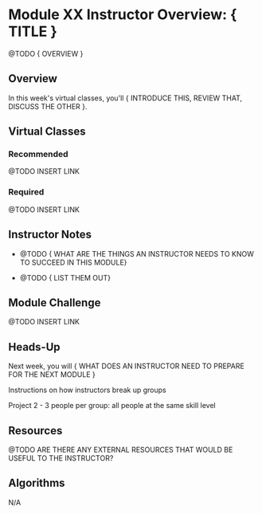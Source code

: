 # Module XX Instructor Overview: { TITLE }

@TODO { OVERVIEW }

## Overview

In this week's virtual classes, you'll { INTRODUCE THIS, REVIEW THAT, DISCUSS THE OTHER }.

## Virtual Classes

### Recommended

@TODO INSERT LINK

### Required

@TODO INSERT LINK

## Instructor Notes

* @TODO { WHAT ARE THE THINGS AN INSTRUCTOR NEEDS TO KNOW TO SUCCEED IN THIS MODULE}

* @TODO { LIST THEM OUT}


## Module Challenge

@TODO INSERT LINK

## Heads-Up

Next week, you will { WHAT DOES AN INSTRUCTOR NEED TO PREPARE FOR THE NEXT MODULE }

Instructions on how instructors break up groups

Project 2 - 3 people per group: all people at the same skill level

## Resources

@TODO ARE THERE ANY EXTERNAL RESOURCES THAT WOULD BE USEFUL TO THE INSTRUCTOR?

## Algorithms

N/A

